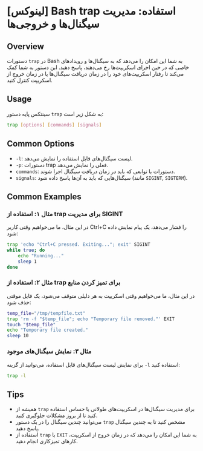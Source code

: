 # [لینوکس] Bash trap استفاده: مدیریت سیگنال‌ها و خروجی‌ها

## Overview
دستورات `trap` در Bash به شما این امکان را می‌دهد که به سیگنال‌ها و رویدادهای خاصی که در حین اجرای اسکریپت‌ها رخ می‌دهند، پاسخ دهید. این دستور به شما کمک می‌کند تا رفتار اسکریپت‌های خود را در زمان دریافت سیگنال‌ها یا در زمان خروج از اسکریپت کنترل کنید.

## Usage
سینتکس پایه دستور `trap` به شکل زیر است:

```bash
trap [options] [commands] [signals]
```

## Common Options
- `-l`: لیست سیگنال‌های قابل استفاده را نمایش می‌دهد.
- `-p`: دستورات trap فعلی را نمایش می‌دهد.
- `commands`: دستورات یا توابعی که باید در زمان دریافت سیگنال اجرا شوند.
- `signals`: سیگنال‌هایی که باید به آن‌ها پاسخ داده شود (مانند `SIGINT`, `SIGTERM`).

## Common Examples

### مثال ۱: استفاده از trap برای مدیریت SIGINT
در این مثال، ما می‌خواهیم وقتی کاربر Ctrl+C را فشار می‌دهد، یک پیام نمایش داده شود:

```bash
trap 'echo "Ctrl+C pressed. Exiting..."; exit' SIGINT
while true; do
    echo "Running..."
    sleep 1
done
```

### مثال ۲: استفاده از trap برای تمیز کردن منابع
در این مثال، ما می‌خواهیم وقتی اسکریپت به هر دلیلی متوقف می‌شود، یک فایل موقتی حذف شود:

```bash
temp_file="/tmp/tempfile.txt"
trap 'rm -f "$temp_file"; echo "Temporary file removed."' EXIT
touch "$temp_file"
echo "Temporary file created."
sleep 10
```

### مثال ۳: نمایش سیگنال‌های موجود
برای نمایش لیست سیگنال‌های قابل استفاده، می‌توانید از گزینه `-l` استفاده کنید:

```bash
trap -l
```

## Tips
- همیشه از `trap` برای مدیریت سیگنال‌ها در اسکریپت‌های طولانی یا حساس استفاده کنید تا از بروز مشکلات جلوگیری کنید.
- می‌توانید چندین سیگنال را در یک دستور `trap` مشخص کنید تا به چندین سیگنال پاسخ دهید.
- استفاده از `trap` با `EXIT` به شما این امکان را می‌دهد که در زمان خروج از اسکریپت، کارهای تمیزکاری انجام دهید.